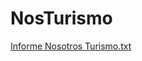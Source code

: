 # NosTurismo
[Informe Nosotros Turismo.txt](https://github.com/Shinobirun/NosTurismo/files/13181978/Informe.Nosotros.Turismo.txt)
